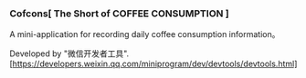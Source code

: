 ### Cofcons[ The Short of COFFEE CONSUMPTION ]

A mini-application for recording daily coffee consumption information。

Developed by "微信开发者工具". [https://developers.weixin.qq.com/miniprogram/dev/devtools/devtools.html]



